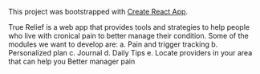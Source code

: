 This project was bootstrapped with [Create React App](https://github.com/facebookincubator/create-react-app).

True Relief is a web app that provides tools and strategies to help people who live with cronical pain to better manage their condition. 
Some of the modules we want to develop are:
a. Pain and trigger tracking
b. Personalized plan
c. Journal
d. Daily Tips
e. Locate providers in your area that can help you Better manager pain
